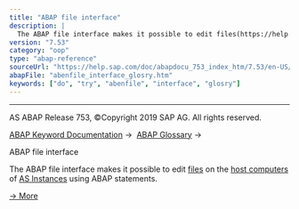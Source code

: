 ```yaml
---
title: "ABAP file interface"
description: |
  The ABAP file interface makes it possible to edit files(https://help.sap.com/doc/abapdocu_753_index_htm/7.53/en-US/abenfile_glosry.htm 'Glossary Entry') on the host computers(https://help.sap.com/doc/abapdocu_753_index_htm/7.53/en-US/abenhost_computer_glosry.htm 'Glossary Entry') of AS Instance
version: "7.53"
category: "oop"
type: "abap-reference"
sourceUrl: "https://help.sap.com/doc/abapdocu_753_index_htm/7.53/en-US/abenfile_interface_glosry.htm"
abapFile: "abenfile_interface_glosry.htm"
keywords: ["do", "try", "abenfile", "interface", "glosry"]
---
```


* * *

AS ABAP Release 753, ©Copyright 2019 SAP AG. All rights reserved.

[ABAP Keyword Documentation](https://help.sap.com/doc/abapdocu_753_index_htm/7.53/en-US/abenabap.htm) →  [ABAP Glossary](https://help.sap.com/doc/abapdocu_753_index_htm/7.53/en-US/abenabap_glossary.htm) → 

ABAP file interface

The ABAP file interface makes it possible to edit [files](https://help.sap.com/doc/abapdocu_753_index_htm/7.53/en-US/abenfile_glosry.htm "Glossary Entry") on the [host computers](https://help.sap.com/doc/abapdocu_753_index_htm/7.53/en-US/abenhost_computer_glosry.htm "Glossary Entry") of [AS Instances](https://help.sap.com/doc/abapdocu_753_index_htm/7.53/en-US/abenapplication_server_glosry.htm "Glossary Entry") using ABAP statements.

[→ More](https://help.sap.com/doc/abapdocu_753_index_htm/7.53/en-US/abenabap_language_files.htm)